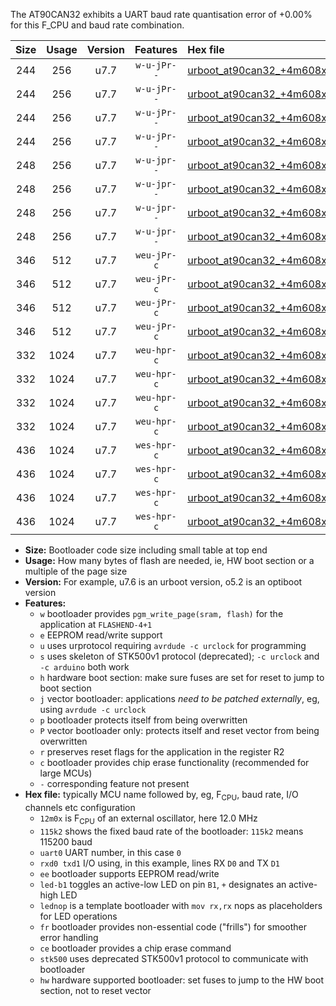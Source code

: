 The AT90CAN32 exhibits a UART baud rate quantisation error of +0.00% for this F_CPU and baud rate combination.

|Size|Usage|Version|Features|Hex file|
|:-:|:-:|:-:|:-:|:--|
|244|256|u7.7|`w-u-jPr--`|[urboot_at90can32_+4m608x_+++7k2_uart0_rxe0_txe1_led+b5.hex](https://raw.githubusercontent.com/stefanrueger/urboot.hex/main/mcus/at90can32/external_oscillator/fcpu_+4m608x/br_+++7k2/urboot_at90can32_+4m608x_+++7k2_uart0_rxe0_txe1_led+b5.hex)|
|244|256|u7.7|`w-u-jPr--`|[urboot_at90can32_+4m608x_+++7k2_uart0_rxe0_txe1_lednop.hex](https://raw.githubusercontent.com/stefanrueger/urboot.hex/main/mcus/at90can32/external_oscillator/fcpu_+4m608x/br_+++7k2/urboot_at90can32_+4m608x_+++7k2_uart0_rxe0_txe1_lednop.hex)|
|244|256|u7.7|`w-u-jPr--`|[urboot_at90can32_+4m608x_+++7k2_uart1_rxd2_txd3_led+b5.hex](https://raw.githubusercontent.com/stefanrueger/urboot.hex/main/mcus/at90can32/external_oscillator/fcpu_+4m608x/br_+++7k2/urboot_at90can32_+4m608x_+++7k2_uart1_rxd2_txd3_led+b5.hex)|
|244|256|u7.7|`w-u-jPr--`|[urboot_at90can32_+4m608x_+++7k2_uart1_rxd2_txd3_lednop.hex](https://raw.githubusercontent.com/stefanrueger/urboot.hex/main/mcus/at90can32/external_oscillator/fcpu_+4m608x/br_+++7k2/urboot_at90can32_+4m608x_+++7k2_uart1_rxd2_txd3_lednop.hex)|
|248|256|u7.7|`w-u-jpr--`|[urboot_at90can32_+4m608x_+++7k2_uart0_rxe0_txe1_led+b5_fr.hex](https://raw.githubusercontent.com/stefanrueger/urboot.hex/main/mcus/at90can32/external_oscillator/fcpu_+4m608x/br_+++7k2/urboot_at90can32_+4m608x_+++7k2_uart0_rxe0_txe1_led+b5_fr.hex)|
|248|256|u7.7|`w-u-jpr--`|[urboot_at90can32_+4m608x_+++7k2_uart0_rxe0_txe1_lednop_fr.hex](https://raw.githubusercontent.com/stefanrueger/urboot.hex/main/mcus/at90can32/external_oscillator/fcpu_+4m608x/br_+++7k2/urboot_at90can32_+4m608x_+++7k2_uart0_rxe0_txe1_lednop_fr.hex)|
|248|256|u7.7|`w-u-jpr--`|[urboot_at90can32_+4m608x_+++7k2_uart1_rxd2_txd3_led+b5_fr.hex](https://raw.githubusercontent.com/stefanrueger/urboot.hex/main/mcus/at90can32/external_oscillator/fcpu_+4m608x/br_+++7k2/urboot_at90can32_+4m608x_+++7k2_uart1_rxd2_txd3_led+b5_fr.hex)|
|248|256|u7.7|`w-u-jpr--`|[urboot_at90can32_+4m608x_+++7k2_uart1_rxd2_txd3_lednop_fr.hex](https://raw.githubusercontent.com/stefanrueger/urboot.hex/main/mcus/at90can32/external_oscillator/fcpu_+4m608x/br_+++7k2/urboot_at90can32_+4m608x_+++7k2_uart1_rxd2_txd3_lednop_fr.hex)|
|346|512|u7.7|`weu-jPr-c`|[urboot_at90can32_+4m608x_+++7k2_uart0_rxe0_txe1_ee_led+b5_fr_ce.hex](https://raw.githubusercontent.com/stefanrueger/urboot.hex/main/mcus/at90can32/external_oscillator/fcpu_+4m608x/br_+++7k2/urboot_at90can32_+4m608x_+++7k2_uart0_rxe0_txe1_ee_led+b5_fr_ce.hex)|
|346|512|u7.7|`weu-jPr-c`|[urboot_at90can32_+4m608x_+++7k2_uart0_rxe0_txe1_ee_lednop_fr_ce.hex](https://raw.githubusercontent.com/stefanrueger/urboot.hex/main/mcus/at90can32/external_oscillator/fcpu_+4m608x/br_+++7k2/urboot_at90can32_+4m608x_+++7k2_uart0_rxe0_txe1_ee_lednop_fr_ce.hex)|
|346|512|u7.7|`weu-jPr-c`|[urboot_at90can32_+4m608x_+++7k2_uart1_rxd2_txd3_ee_led+b5_fr_ce.hex](https://raw.githubusercontent.com/stefanrueger/urboot.hex/main/mcus/at90can32/external_oscillator/fcpu_+4m608x/br_+++7k2/urboot_at90can32_+4m608x_+++7k2_uart1_rxd2_txd3_ee_led+b5_fr_ce.hex)|
|346|512|u7.7|`weu-jPr-c`|[urboot_at90can32_+4m608x_+++7k2_uart1_rxd2_txd3_ee_lednop_fr_ce.hex](https://raw.githubusercontent.com/stefanrueger/urboot.hex/main/mcus/at90can32/external_oscillator/fcpu_+4m608x/br_+++7k2/urboot_at90can32_+4m608x_+++7k2_uart1_rxd2_txd3_ee_lednop_fr_ce.hex)|
|332|1024|u7.7|`weu-hpr-c`|[urboot_at90can32_+4m608x_+++7k2_uart0_rxe0_txe1_ee_led+b5_fr_ce_hw.hex](https://raw.githubusercontent.com/stefanrueger/urboot.hex/main/mcus/at90can32/external_oscillator/fcpu_+4m608x/br_+++7k2/urboot_at90can32_+4m608x_+++7k2_uart0_rxe0_txe1_ee_led+b5_fr_ce_hw.hex)|
|332|1024|u7.7|`weu-hpr-c`|[urboot_at90can32_+4m608x_+++7k2_uart0_rxe0_txe1_ee_lednop_fr_ce_hw.hex](https://raw.githubusercontent.com/stefanrueger/urboot.hex/main/mcus/at90can32/external_oscillator/fcpu_+4m608x/br_+++7k2/urboot_at90can32_+4m608x_+++7k2_uart0_rxe0_txe1_ee_lednop_fr_ce_hw.hex)|
|332|1024|u7.7|`weu-hpr-c`|[urboot_at90can32_+4m608x_+++7k2_uart1_rxd2_txd3_ee_led+b5_fr_ce_hw.hex](https://raw.githubusercontent.com/stefanrueger/urboot.hex/main/mcus/at90can32/external_oscillator/fcpu_+4m608x/br_+++7k2/urboot_at90can32_+4m608x_+++7k2_uart1_rxd2_txd3_ee_led+b5_fr_ce_hw.hex)|
|332|1024|u7.7|`weu-hpr-c`|[urboot_at90can32_+4m608x_+++7k2_uart1_rxd2_txd3_ee_lednop_fr_ce_hw.hex](https://raw.githubusercontent.com/stefanrueger/urboot.hex/main/mcus/at90can32/external_oscillator/fcpu_+4m608x/br_+++7k2/urboot_at90can32_+4m608x_+++7k2_uart1_rxd2_txd3_ee_lednop_fr_ce_hw.hex)|
|436|1024|u7.7|`wes-hpr-c`|[urboot_at90can32_+4m608x_+++7k2_uart0_rxe0_txe1_ee_led+b5_fr_ce_stk500_hw.hex](https://raw.githubusercontent.com/stefanrueger/urboot.hex/main/mcus/at90can32/external_oscillator/fcpu_+4m608x/br_+++7k2/urboot_at90can32_+4m608x_+++7k2_uart0_rxe0_txe1_ee_led+b5_fr_ce_stk500_hw.hex)|
|436|1024|u7.7|`wes-hpr-c`|[urboot_at90can32_+4m608x_+++7k2_uart0_rxe0_txe1_ee_lednop_fr_ce_stk500_hw.hex](https://raw.githubusercontent.com/stefanrueger/urboot.hex/main/mcus/at90can32/external_oscillator/fcpu_+4m608x/br_+++7k2/urboot_at90can32_+4m608x_+++7k2_uart0_rxe0_txe1_ee_lednop_fr_ce_stk500_hw.hex)|
|436|1024|u7.7|`wes-hpr-c`|[urboot_at90can32_+4m608x_+++7k2_uart1_rxd2_txd3_ee_led+b5_fr_ce_stk500_hw.hex](https://raw.githubusercontent.com/stefanrueger/urboot.hex/main/mcus/at90can32/external_oscillator/fcpu_+4m608x/br_+++7k2/urboot_at90can32_+4m608x_+++7k2_uart1_rxd2_txd3_ee_led+b5_fr_ce_stk500_hw.hex)|
|436|1024|u7.7|`wes-hpr-c`|[urboot_at90can32_+4m608x_+++7k2_uart1_rxd2_txd3_ee_lednop_fr_ce_stk500_hw.hex](https://raw.githubusercontent.com/stefanrueger/urboot.hex/main/mcus/at90can32/external_oscillator/fcpu_+4m608x/br_+++7k2/urboot_at90can32_+4m608x_+++7k2_uart1_rxd2_txd3_ee_lednop_fr_ce_stk500_hw.hex)|

- **Size:** Bootloader code size including small table at top end
- **Usage:** How many bytes of flash are needed, ie, HW boot section or a multiple of the page size
- **Version:** For example, u7.6 is an urboot version, o5.2 is an optiboot version
- **Features:**
  + `w` bootloader provides `pgm_write_page(sram, flash)` for the application at `FLASHEND-4+1`
  + `e` EEPROM read/write support
  + `u` uses urprotocol requiring `avrdude -c urclock` for programming
  + `s` uses skeleton of STK500v1 protocol (deprecated); `-c urclock` and `-c arduino` both work
  + `h` hardware boot section: make sure fuses are set for reset to jump to boot section
  + `j` vector bootloader: applications *need to be patched externally*, eg, using `avrdude -c urclock`
  + `p` bootloader protects itself from being overwritten
  + `P` vector bootloader only: protects itself and reset vector from being overwritten
  + `r` preserves reset flags for the application in the register R2
  + `c` bootloader provides chip erase functionality (recommended for large MCUs)
  + `-` corresponding feature not present
- **Hex file:** typically MCU name followed by, eg, F<sub>CPU</sub>, baud rate, I/O channels etc configuration
  + `12m0x` is F<sub>CPU</sub> of an external oscillator, here 12.0 MHz
  + `115k2` shows the fixed baud rate of the bootloader: `115k2` means 115200 baud
  + `uart0` UART number, in this case `0`
  + `rxd0 txd1` I/O using, in this example, lines RX `D0` and TX `D1`
  + `ee` bootloader supports EEPROM read/write
  + `led-b1` toggles an active-low LED on pin `B1`, `+` designates an active-high LED
  + `lednop` is a template bootloader with `mov rx,rx` nops as placeholders for LED operations
  + `fr` bootloader provides non-essential code ("frills") for smoother error handling
  + `ce` bootloader provides a chip erase command
  + `stk500` uses deprecated STK500v1 protocol to communicate with bootloader
  + `hw` hardware supported bootloader: set fuses to jump to the HW boot section, not to reset vector
